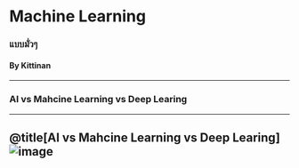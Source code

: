 # Machine Learning

### แบบมั่วๆ

#### By Kittinan

---
### AI vs Mahcine Learning vs Deep Learing
---
@title[AI vs Mahcine Learning vs Deep Learing]
![image](https://blogs.nvidia.com/wp-content/uploads/2016/07/Deep_Learning_Icons_R5_PNG.jpg.png)
---
